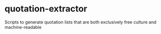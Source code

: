 # quotation-extractor
Scripts to generate quotation lists that are both exclusively free culture and machine-readable
